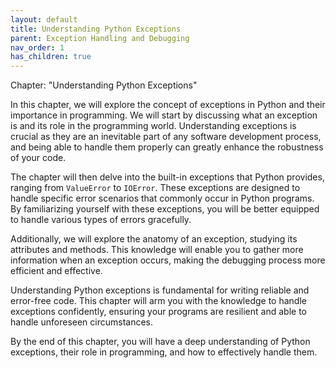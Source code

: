 ```yaml
---
layout: default
title: Understanding Python Exceptions
parent: Exception Handling and Debugging
nav_order: 1
has_children: true
---
```

Chapter: "Understanding Python Exceptions"

In this chapter, we will explore the concept of exceptions in Python and their importance in programming. We will start by discussing what an exception is and its role in the programming world. Understanding exceptions is crucial as they are an inevitable part of any software development process, and being able to handle them properly can greatly enhance the robustness of your code.

The chapter will then delve into the built-in exceptions that Python provides, ranging from `ValueError` to `IOError`. These exceptions are designed to handle specific error scenarios that commonly occur in Python programs. By familiarizing yourself with these exceptions, you will be better equipped to handle various types of errors gracefully.

Additionally, we will explore the anatomy of an exception, studying its attributes and methods. This knowledge will enable you to gather more information when an exception occurs, making the debugging process more efficient and effective.

Understanding Python exceptions is fundamental for writing reliable and error-free code. This chapter will arm you with the knowledge to handle exceptions confidently, ensuring your programs are resilient and able to handle unforeseen circumstances.

By the end of this chapter, you will have a deep understanding of Python exceptions, their role in programming, and how to effectively handle them.